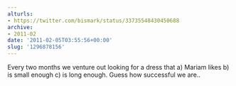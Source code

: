 ```yaml
---
alturls:
- https://twitter.com/bismark/status/33735548430450688
archive:
- 2011-02
date: '2011-02-05T03:55:56+00:00'
slug: '1296878156'
---
```


Every two months we venture out looking for a dress that a) Mariam likes b) is small enough c) is long enough. Guess how successful we are..

